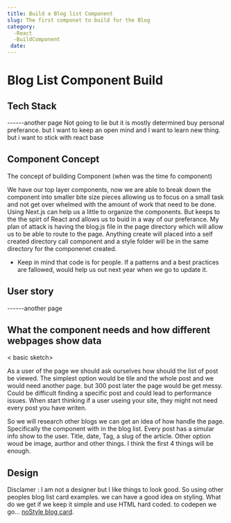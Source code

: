 ```yaml
---
title: Build a Blog list Component
slug: The first componet to build for the Blog
category:
  -React
  -BuildComponent
 date:
---
```

# Blog List Component Build

## Tech Stack
------another page
Not going to lie but it is mostly determined buy personal preferance. but I want to keep an open mind and I want to learn new thing. but i want to stick with react base

## Component Concept
The concept of building Component  (when was the time fo component)

We have our top layer components, now we are able to break down the component into smaller bite size pieces allowing us to focus on a small task and not get over whelmed with the amount of work that need to be done. Using Next.js can help us a little to organize the components. But keeps to the the spirt of React and allows us to buid in a way of our preferance. My plan of attack is having the blog.js file in the page directory which will allow us to be able to route to the page. Anything create will placed into a self created directory call component and a style folder will be in the same directory for the componenet created.  

 - Keep in mind that code is for people. If a patterns and a best practices are fallowed, would help us out next year when we go to update it.

## User story
------another page

## What the component needs and how different webpages show data

 < basic sketch>
 
 As a user of the page we should ask ourselves how should the list of post be viewed. The simplest option would be tile and the whole post and we would need another page. but 300 post later the page would be get messy. Could be difficult finding a specific post and could lead to performance issues. When start thinking if a user useing your site, they might not need every post you have writen. 
 
 So we will research other blogs we can get an idea of how handle the page. Specifically the component with in the blog list. Every post has a simular info show to the user. Title, date, Tag, a slug of the article. Other option woud be image, aurthor and other things. I think the first 4 things will be enough. 
 
## Design

Disclamer : I am not a designer but I like things to look good. 
So using other peoples blog list card examples. we can have a good idea on styling. What do we get if we keep it simple and use HTML hard coded. to codepen we go... [noStyle blog card][1]. 




[1]:https://codepen.io/pen?editors=1010


